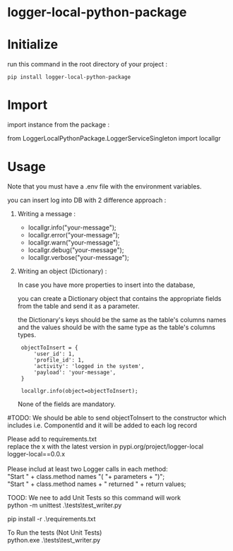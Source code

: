 # logger-local-python-package

# Initialize
run this command in the root directory of your project :

    pip install logger-local-python-package

# Import 
import instance from the package : 

from LoggerLocalPythonPackage.LoggerServiceSingleton import locallgr

# Usage
Note that you must have a .env file with the environment variables.

you can insert log into DB with 2 difference approach :

1. Writing a message :
    * locallgr.info("your-message");
    * locallgr.error("your-message");
    * locallgr.warn("your-message");
    * locallgr.debug("your-message");
    * locallgr.verbose("your-message");

2. Writing an object (Dictionary) :
    
   In case you have more properties to insert into the database,
   
   you can create a Dictionary object that contains the appropriate fields from the table and send it as a parameter.

   the Dictionary's keys should be the same as the table's columns names and the values should be with the same type as the table's columns types.

        objectToInsert = {
            'user_id': 1,
            'profile_id': 1,
            'activity': 'logged in the system',
            'payload': 'your-message',
        }

        locallgr.info(object=objectToInsert);
    
    None of the fields are mandatory.

#TODO: We should be able to send objectToInsert to the constructor which includes i.e. ComponentId and it will be added to each log record

Please add to requirements.txt<br>
replace the x with the latest version in pypi.org/project/logger-local<br>
logger-local==0.0.x <br>
<br>
Please includ at least two Logger calls in each method:<br>
"Start " + class.method names "( "+ parameters + ")";<br>
"Start " + class.method names + " returned " + return values;<br>

TOOD: We nee to add Unit Tests so this command will work<br>
python -m unittest .\tests\test_writer.py<br>


pip install -r .\requirements.txt<br>

To Run the tests (Not Unit Tests)<br>
python.exe .\tests\test_writer.py<br>